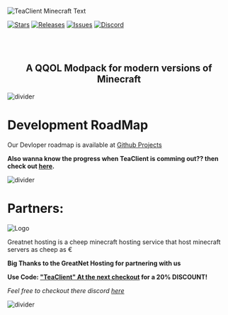 
![TeaClient Minecraft Text](https://raw.githubusercontent.com/TeaclientMinecraft/.github/main/assets/minecraft_title.png)

<p align="center">
<!-- Issues, Stars, Releases & Discord -->

[![Stars](https://img.shields.io/github/stars/teaclientmc?style=for-the-badge&logo=starship&color=7d1fdb&logoColor=D9E0EE&labelColor=302D41)][client]
[![Releases](https://img.shields.io/github/release/teaclientmc/client.svg?style=for-the-badge&logo=github&color=7d1fdb&logoColor=D9E0EE&labelColor=302D41)][releases]
[![Issues](https://img.shields.io/github/issues/teaclientmc/client?style=for-the-badge&logo=gitbook&color=7d1fdb&logoColor=D9E0EE&labelColor=302D41)][issues]
[![Discord](https://img.shields.io/discord/1063834911833854012?style=for-the-badge&logo=discord&color=7d1fdb&logoColor=D9E0EE&labelColor=302D41)][discord]


[discord]: https://teaclient.net/discord
[issues]: https://github.com/teaclientmc/client/issues
[releases]: https://github.com/teaclientmc/client/releases/latest
[client]: https://github.com/teaclient/client

</p>
<br><br>
<!-- What is TeaClient? -->
<h2 align="center">A QQOL Modpack for modern versions of Minecraft</h2>


<!-- ![divider](https://raw.githubusercontent.com/TeaclientMinecraft/.github/main/assets/dividers.png)


![divider](https://raw.githubusercontent.com/TeaclientMinecraft/.github/main/assets/dividers.png)


![divider](https://raw.githubusercontent.com/TeaclientMinecraft/.github/main/assets/dividers.png) -->


![divider](https://raw.githubusercontent.com/TeaclientMinecraft/.github/main/assets/dividers.png)
# Development RoadMap

Our Devloper roadmap is available at [Github Projects](https://teaclient.net/roadmap)

**Also wanna know the progress when TeaClient is comming out?? then check out [here](https://github.com/orgs/TeaClientMC/discussions/2).**


![divider](https://raw.githubusercontent.com/TeaclientMinecraft/.github/main/assets/dividers.png)



# Partners:


![Logo](https://raw.githubusercontent.com/TeaclientMinecraft/.github/main/assets/GNblue.png)

Greatnet hosting is a cheep minecraft hosting service that host minecraft servers as cheep as €

**Big Thanks to the GreatNet Hosting for partnering with us**


**Use Code: ["TeaClient" At the next checkout][GreatnetDiscount] for a 20% DISCOUNT!**

*Feel free to checkout there discord [here]()*


[GreatnetDiscord]: https://greatnethosting.com//discord
[GreatnetDiscount]: https://billing.greatnethosting.com/register?ref=teaclient

![divider](https://raw.githubusercontent.com/TeaclientMinecraft/.github/main/assets/dividers.png)
